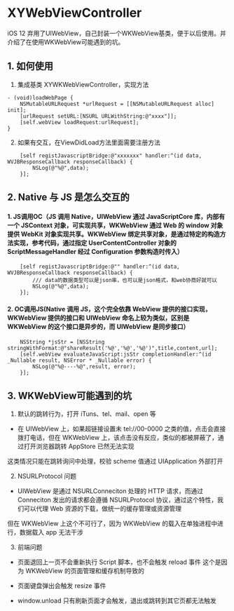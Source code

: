 # XYWebViewController
iOS 12 弃用了UIWebView，自己封装一个WKWebView基类，便于以后使用。并介绍了在使用WKWebView可能遇到的坑。

## 1. 如何使用
1. 集成基类 XYWKWebViewController，实现方法
```
- (void)loadWebPage {
    NSMutableURLRequest *urlRequest = [[NSMutableURLRequest alloc] init];
    [urlRequest setURL:[NSURL URLWithString:@"xxxx"]];
    [self.webView loadRequest:urlRequest];
}
```

2. 如果有交互，在ViewDidLoad方法里面需要注册方法
```
    [self registJavascriptBridge:@"xxxxxxx" handler:^(id data, WVJBResponseCallback responseCallback) {
        NSLog(@"%@",data);
    }];
```


## 2. Native 与 JS 是怎么交互的

#### 1. JS调用OC（JS 调用 Native，UIWebView 通过 JavaScriptCore 库，内部有一个 JSContext 对象，可实现共享，WKWebView 通过 Web 的 window 对象提供 WebKit 对象实现共享。WKWebView 绑定共享对象，是通过特定的构造方法实现，参考代码，通过指定 UserContentController 对象的 ScriptMessageHandler 经过 Configuration 参数构造时传入）

```
    [self registJavascriptBridge:@"" handler:^(id data, WVJBResponseCallback responseCallback) {
        /// data的数据类型可以是json串，也可以是json格式，和web协商好就可以
        NSLog(@"%@",data);
    }];
``` 
    
#### 2. OC调用JS(Native 调用 JS，这个完全依靠 WebView 提供的接口实现，WKWebView 提供的接口和 UIWebView 命名上较为类似，区别是 WKWebView 的这个接口是异步的，而 UIWebView 是同步接口）
```
    NSString *jsStr = [NSString stringWithFormat:@"shareResult('%@','%@','%@')",title,content,url];
    [self.webView evaluateJavaScript:jsStr completionHandler:^(id _Nullable result, NSError * _Nullable error) {
        NSLog(@"%@----%@",result, error);
    }];
```


## 3. WKWebView可能遇到的坑
1. 默认的跳转行为，打开 iTuns、tel、mail、open 等

  - 在 UIWebView 上，如果超链接设置未 tel://00-0000 之类的值，点击会直接拨打电话，但在 WKWebView 上，该点击没有反应，类似的都被屏蔽了，通过打开浏览器跳转 AppStore 已然无法实现
  
这类情况只能在跳转询问中处理，校验 scheme 值通过 UIApplication 外部打开

2. NSURLProtocol 问题

  - UIWebView 是通过 NSURLConneciton 处理的 HTTP 请求，而通过Conneciton 发出的请求都会遵循 NSURLProtocol 协议，通过这个特性，我们可以代理 Web 资源的下载，做统一的缓存管理或资源管理
  
但在 WKWebView 上这个不可行了，因为 WKWebView 的载入在单独进程中进行，数据载入 app 无法干涉

3. 前端问题
- 页面退回上一页不会重新执行 Script 脚本，也不会触发 reload 事件    这个是因为 WKWebView 的页面管理和缓存机制导致的

- 页面键盘弹出会触发 resize 事件

- window.unload 只有刷新页面才会触发，退出或跳转到其它页都无法触发

